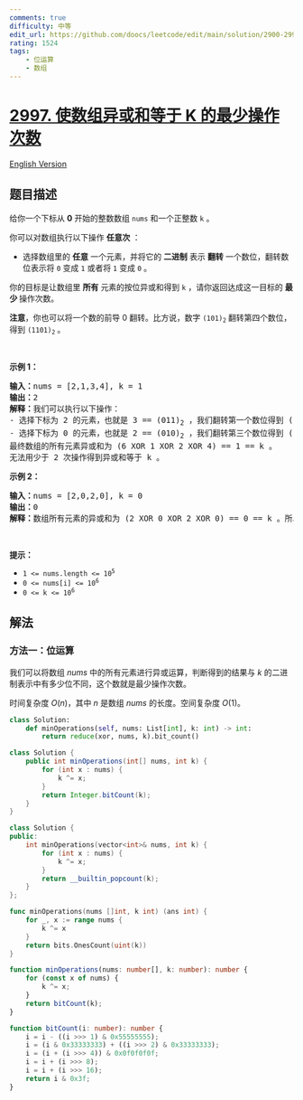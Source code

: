 ```yaml
---
comments: true
difficulty: 中等
edit_url: https://github.com/doocs/leetcode/edit/main/solution/2900-2999/2997.Minimum%20Number%20of%20Operations%20to%20Make%20Array%20XOR%20Equal%20to%20K/README.md
rating: 1524
tags:
    - 位运算
    - 数组
---
```


# [2997. 使数组异或和等于 K 的最少操作次数](https://leetcode.cn/problems/minimum-number-of-operations-to-make-array-xor-equal-to-k)

[English Version](/solution/2900-2999/2997.Minimum%20Number%20of%20Operations%20to%20Make%20Array%20XOR%20Equal%20to%20K/README_EN.md)

## 题目描述

<!-- 这里写题目描述 -->

<p>给你一个下标从 <strong>0</strong>&nbsp;开始的整数数组&nbsp;<code>nums</code>&nbsp;和一个正整数&nbsp;<code>k</code>&nbsp;。</p>

<p>你可以对数组执行以下操作 <strong>任意次</strong>&nbsp;：</p>

<ul>
	<li>选择数组里的 <strong>任意</strong>&nbsp;一个元素，并将它的&nbsp;<strong>二进制</strong>&nbsp;表示&nbsp;<strong>翻转</strong>&nbsp;一个数位，翻转数位表示将&nbsp;<code>0</code> 变成&nbsp;<code>1</code>&nbsp;或者将 <code>1</code>&nbsp;变成 <code>0</code>&nbsp;。</li>
</ul>

<p>你的目标是让数组里 <strong>所有</strong>&nbsp;元素的按位异或和得到 <code>k</code>&nbsp;，请你返回达成这一目标的 <strong>最少&nbsp;</strong>操作次数。</p>

<p><strong>注意</strong>，你也可以将一个数的前导 0 翻转。比方说，数字&nbsp;<code>(101)<sub>2</sub></code>&nbsp;翻转第四个数位，得到&nbsp;<code>(1101)<sub>2</sub></code>&nbsp;。</p>

<p>&nbsp;</p>

<p><strong class="example">示例 1：</strong></p>

<pre>
<b>输入：</b>nums = [2,1,3,4], k = 1
<b>输出：</b>2
<b>解释：</b>我们可以执行以下操作：
- 选择下标为 2 的元素，也就是 3 == (011)<sub>2</sub>&nbsp;，我们翻转第一个数位得到 (010)<sub>2</sub> == 2 。数组变为 [2,1,2,4] 。
- 选择下标为 0 的元素，也就是 2 == (010)<sub>2</sub> ，我们翻转第三个数位得到 (110)<sub>2</sub> == 6 。数组变为 [6,1,2,4] 。
最终数组的所有元素异或和为 (6 XOR 1 XOR 2 XOR 4) == 1 == k 。
无法用少于 2 次操作得到异或和等于 k 。
</pre>

<p><strong class="example">示例 2：</strong></p>

<pre>
<strong>输入：</strong>nums = [2,0,2,0], k = 0
<b>输出：</b>0
<strong>解释：</strong>数组所有元素的异或和为 (2 XOR 0 XOR 2 XOR 0) == 0 == k 。所以不需要进行任何操作。
</pre>

<p>&nbsp;</p>

<p><strong>提示：</strong></p>

<ul>
	<li><code>1 &lt;= nums.length &lt;= 10<sup>5</sup></code></li>
	<li><code>0 &lt;= nums[i] &lt;= 10<sup>6</sup></code></li>
	<li><code>0 &lt;= k &lt;= 10<sup>6</sup></code></li>
</ul>

## 解法

### 方法一：位运算

我们可以将数组 $nums$ 中的所有元素进行异或运算，判断得到的结果与 $k$ 的二进制表示中有多少位不同，这个数就是最少操作次数。

时间复杂度 $O(n)$，其中 $n$ 是数组 $nums$ 的长度。空间复杂度 $O(1)$。

<!-- tabs:start -->

```python
class Solution:
    def minOperations(self, nums: List[int], k: int) -> int:
        return reduce(xor, nums, k).bit_count()
```

```java
class Solution {
    public int minOperations(int[] nums, int k) {
        for (int x : nums) {
            k ^= x;
        }
        return Integer.bitCount(k);
    }
}
```

```cpp
class Solution {
public:
    int minOperations(vector<int>& nums, int k) {
        for (int x : nums) {
            k ^= x;
        }
        return __builtin_popcount(k);
    }
};
```

```go
func minOperations(nums []int, k int) (ans int) {
	for _, x := range nums {
		k ^= x
	}
	return bits.OnesCount(uint(k))
}
```

```ts
function minOperations(nums: number[], k: number): number {
    for (const x of nums) {
        k ^= x;
    }
    return bitCount(k);
}

function bitCount(i: number): number {
    i = i - ((i >>> 1) & 0x55555555);
    i = (i & 0x33333333) + ((i >>> 2) & 0x33333333);
    i = (i + (i >>> 4)) & 0x0f0f0f0f;
    i = i + (i >>> 8);
    i = i + (i >>> 16);
    return i & 0x3f;
}
```

<!-- tabs:end -->

<!-- end -->
